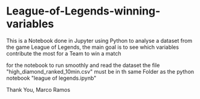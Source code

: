 # League-of-Legends-winning-variables

This is a Notebook done in Jupyter using Python to analyse a dataset from the game League of Legends, the main goal is to see which 
variables contribute the most for a Team to win a match

for the notebook to run smoothly and read the dataset the file "high_diamond_ranked_10min.csv" must be in th same Folder as 
the python notebook "league of legends.ipynb"

Thank You, 
Marco Ramos
